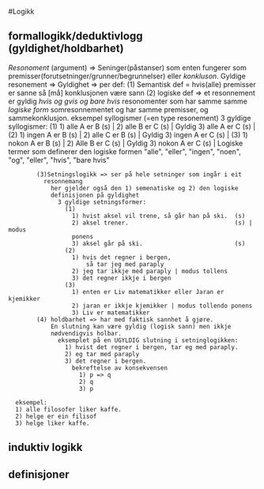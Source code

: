 #Logikk

## formallogikk/deduktivlogg (gyldighet/holdbarhet)
_Resonoment_ (argument) => Seninger(påstanser) som enten fungerer som
            premisser(forutsetninger/grunner/begrunnelser)
                eller *konkluson*.
    Gyldige resonement => Gyldighet => per def:
          (1) Semantisk def =
            hvis(alle) premisser er sanne så [må] konklusjonen være sann
          (2)
            logiske def => et resonnement er gyldig _hvis og gvis og bare hvis_
            resonomenter som har samme samme _logiske form_ somresonnementet
            og har samme premisser, og sammekonklusjon.
              eksempel syllogismer (=en type resonement)
                3 gyldige syllogismer:
                  (1)
                    1) alle A er B (s)  |
                    2) alle B er C (s)  | Gyldig
                    3) alle A er C (s)  |
                  (2)
                    1) ingen A er B (s) |
                    2) alle C er B  (s) | Gyldig
                    3) ingen A er C (s) |
                  (3)
                    1) nokon A er B (s) |
                    2) Alle B er C  (s) | Gyldig
                    3) nokon A er C (s) |
                Logiske termer som definerer den logiske formen
                "alle", "eller", "ingen", "noen", "og", "eller", "hvis",
                "bare hvis"

            (3)Setningslogikk => ser på hele setninger som ingår i eit
              resonnemang
                her gjelder også den 1) semenatiske og 2) den logiske
                definisjonen på gyldighet
                  3 gyldige setningsformer:
                    (1)
                      1) hvist aksel vil trene, så går han på ski.  (s)
                      2) aksel trener.                              (s) | modus
                      ponens
                      3) aksel går på ski.                          (s)
                    (2)
                      1) hvis det regner i bergen,
                          så tar jeg med paraply
                      2) jeg tar ikkje med paraply | modus tollens
                      3) det regner ikkje i bergen
                    (3)
                      1) enten er Liv matematikker eller Jaran er kjemikker
                      2) jaran er ikkje kjemikker | modus tollendo ponens
                      3) Liv er matematikker
            (4) holdbarhet => har med faktisk sannhet å gjøre.
                En slutning kan være gyldig (logisk sann) men ikkje
                nødvendigvis holbar.
                  eksemplet på en UGYLDIG slutning i setninglogikken:
                    1) hvist det regner i bergen, tar eg med paraply.
                    2) eg tar med paraply
                    3) det regner i bergen.
                      bekreftelse av konsekvensen
                        1) p => q
                        2) q
                        3) p

      eksempel:
      1) alle filosofer liker kaffe.
      2) helge er ein filisof
      3) helge liker kaffe.
## induktiv logikk

## definisjoner
